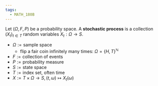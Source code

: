 ```yaml
---
tags:
  - MATH_180B
---
```

Let $(\Omega, F, P)$ be a probability space. A **stochastic process** is a collection $(X_t)_{t \in T}$ random variables $X_{t}: \Omega \to S$. 
- $\Omega:= \text{sample space}$
	- flip a fair coin infinitely many times: $\Omega = \{H, T\}^{\mathbb{N}}$ 
- $F:= \text{collection of events}$
- $P:=\text{probability measure}$
- $S:=\text{state space}$
- $T:=\text{index set, often time}$
- $X:= T \times \Omega \to S, (t, \omega) \mapsto X_{t}(\omega)$ 
